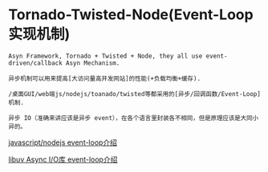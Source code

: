 # Tornado-Twisted-Node(Event-Loop实现机制)
```
Asyn Framework, Tornado + Twisted + Node, they all use event-driven/callback Asyn Mechanism.
```
```
异步机制可以用来提高[大访问量高并发网站]的性能(+负载均衡+缓存). 
```
```
/桌面GUI/web端js/nodejs/toanado/twisted等都采用的[异步/回调函数/Event-Loop]机制.
```
```
异步 IO（准确来讲应该是异步 event），在各个语言里封装各不相同，但是原理应该是大同小异的。
```
[javascript/nodejs event-loop介绍](http://www.ruanyifeng.com/blog/2014/10/event-loop.html)

[libuv Async I/O库 event-loop介绍](http://luohaha.github.io/Chinese-uvbook/source/basics_of_libuv.html)

